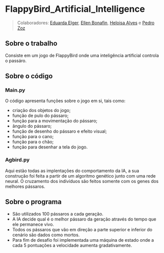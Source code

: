 # FlappyBird_Artificial_Intelligence

>Colaboradores: [Eduarda Elger](https://github.com/EduardaElger), [Ellen Bonafin](https://github.com/EllenBonafin), [Heloisa Alves](https://github.com/Helogizzy) e [Pedro Zoz](https://github.com/Pfzoz)

## Sobre o trabalho
Consiste em um jogo de FlappyBird onde uma inteligência artificial controla o passáro. 

## Sobre o código
### Main.py
O código apresenta funções sobre o jogo em si, tais como: 
- criação dos objetos do jogo;
- função de pulo do pássaro;
- função para a movimentação do pássaro; 
- ângulo do pássaro;
- função de desenho do pássaro e efeito visual;
- função para o cano;
- função para o chão;
- função para desenhar a tela do jogo.

### Agbird.py
Aqui estão todas as implentações do comportamento da IA, a sua construção foi feita a partir de um algoritmo genético junto com uma rede neural. O cruzamento dos indivíduos são feitos somente com os genes dos melhores pássaros. 

## Sobre o programa
- São utilizados 100 pássaros a cada geração.
- A IA decide qual é o melhor pássaro da geração através do tempo que ele permanece vivo.
- Todos os pássaros que vão em direção a parte superior e inferior do cenário são dados como mortos.
- Para fim de desafio foi implementada uma máquina de estado onde a cada 5 pontuações a velocidade aumenta gradativamente.
